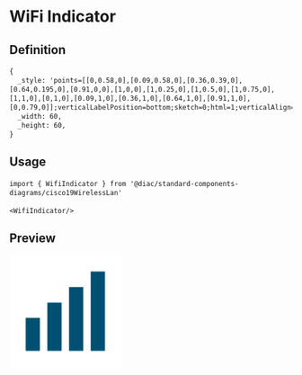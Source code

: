 # WiFi Indicator

## Definition

```
{
  _style: 'points=[[0,0.58,0],[0.09,0.58,0],[0.36,0.39,0],[0.64,0.195,0],[0.91,0,0],[1,0,0],[1,0.25,0],[1,0.5,0],[1,0.75,0],[1,1,0],[0,1,0],[0.09,1,0],[0.36,1,0],[0.64,1,0],[0.91,1,0],[0,0.79,0]];verticalLabelPosition=bottom;sketch=0;html=1;verticalAlign=top;aspect=fixed;align=center;pointerEvents=1;shape=mxgraph.cisco19.wifi_indicator;fillColor=#005073;strokeColor=none;',
  _width: 60,
  _height: 60,
}
```

## Usage

```
import { WifiIndicator } from '@diac/standard-components-diagrams/cisco19WirelessLan'

<WifiIndicator/>
```

## Preview

<img src="./wifi-indicator.png" width="200"/>
